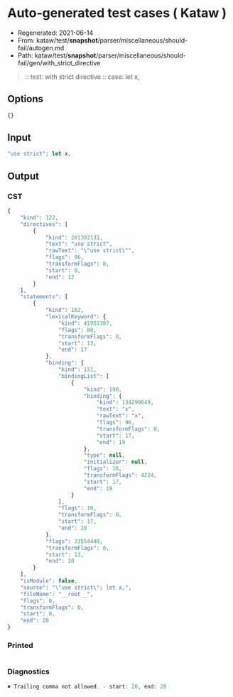 # Auto-generated test cases ( Kataw )
- Regenerated: 2021-06-14
- From: kataw/test/__snapshot__/parser/miscellaneous/should-fail/autogen.md
- Path: kataw/test/__snapshot__/parser/miscellaneous/should-fail/gen/with_strict_directive
> :: test: with strict directive
> :: case: let x,
## Options

`````js
{}
`````
## Input

`````js
"use strict"; let x,
`````
## Output

### CST

```javascript
{
    "kind": 122,
    "directives": [
        {
            "kind": 201392131,
            "text": "use strict",
            "rawText": "\"use strict\"",
            "flags": 96,
            "transformFlags": 0,
            "start": 0,
            "end": 12
        }
    ],
    "statements": [
        {
            "kind": 162,
            "lexicalKeyword": {
                "kind": 41951307,
                "flags": 80,
                "transformFlags": 0,
                "start": 13,
                "end": 17
            },
            "binding": {
                "kind": 151,
                "bindingList": [
                    {
                        "kind": 190,
                        "binding": {
                            "kind": 134299649,
                            "text": "x",
                            "rawText": "x",
                            "flags": 96,
                            "transformFlags": 0,
                            "start": 17,
                            "end": 19
                        },
                        "type": null,
                        "initializer": null,
                        "flags": 16,
                        "transformFlags": 4224,
                        "start": 17,
                        "end": 19
                    }
                ],
                "flags": 16,
                "transformFlags": 0,
                "start": 17,
                "end": 20
            },
            "flags": 33554448,
            "transformFlags": 0,
            "start": 13,
            "end": 20
        }
    ],
    "isModule": false,
    "source": "\"use strict\"; let x,",
    "fileName": "__root__",
    "flags": 0,
    "transformFlags": 0,
    "start": 0,
    "end": 20
}
```

### Printed

```javascript

```

### Diagnostics

```javascript
✖ Trailing comma not allowed. - start: 20, end: 20

```

